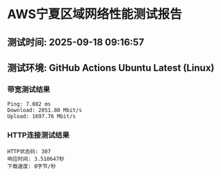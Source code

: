 # AWS宁夏区域网络性能测试报告
## 测试时间: 2025-09-18 09:16:57
## 测试环境: GitHub Actions Ubuntu Latest (Linux)

### 带宽测试结果
```
Ping: 7.082 ms
Download: 2051.80 Mbit/s
Upload: 1697.76 Mbit/s
```

### HTTP连接测试结果
```
HTTP状态码: 307
响应时间: 3.510647秒
下载速度: 0字节/秒
```

